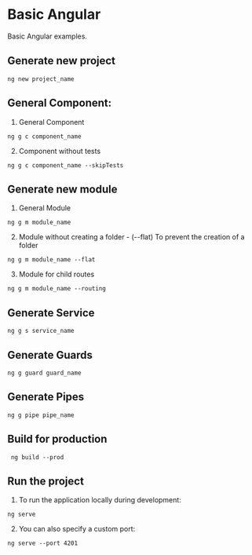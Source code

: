# Basic Angular

Basic Angular examples. 

## Generate new project

```
ng new project_name
```

## General Component:

1. General Component
```
ng g c component_name
```
2. Component without tests
```
ng g c component_name --skipTests
```

## Generate new module
1. General Module
```
ng g m module_name
```

2. Module without creating a folder - (--flat) To prevent the creation of a folder
```
ng g m module_name --flat
```

3. Module for child routes
```
ng g m module_name --routing
```

## Generate Service
```
ng g s service_name
```

## Generate Guards
```
ng g guard guard_name
```

## Generate Pipes
```
ng g pipe pipe_name
```

## Build for production
```
 ng build --prod
```

## Run the project

1. To run the application locally during development:
```
ng serve
```

2. You can also specify a custom port:
```
ng serve --port 4201
```